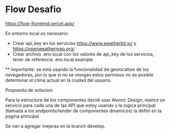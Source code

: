 
# Flow Desafio

https://flow-frontend.vercel.app/

En entorno local es necesario:

- Crear api_key en los servicios https://www.weatherbit.io/ y https://openweathermap.org/
- Crear archivo .env.local con los valores de api_key de los servicios, tener de referencia .env.local.example

** Importante: se esta usando la funcionalidad de geolocation de los navegadores, por lo que si no se otorgan estos permisos no es posible determinar el clima actual en la ciudad del usuario.

Propuesta de solucion:

Para la estructura de los componentes decidi usar Atomic Design, realice un servicio para cada una de las API que estoy usando y la logica principal (llamada a los endpoints/render de componentes dinamicos) la defini en la pagina principal.

Se van a agregar mejoras en la branch develop.